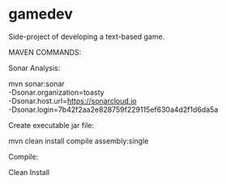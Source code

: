# gamedev
Side-project of developing a text-based game.


MAVEN COMMANDS:

Sonar Analysis: 

mvn sonar:sonar    
-Dsonar.organization=toasty   
-Dsonar.host.url=https://sonarcloud.io    
-Dsonar.login=7b42f2aa2e828759f229115ef630a4d2f1d6da5a
  
 Create executable jar file:
 
 mvn clean install compile assembly:single
 
 Compile:
 
 Clean Install

